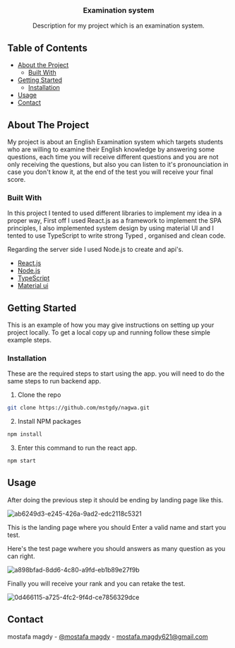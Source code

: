 
<!-- PROJECT LOGO -->
<br />
<p align="center">

  <h3 align="center">Examination system</h3>

  <p align="center">
    Description for my project which is an examination system.
  </p>
</p>



<!-- TABLE OF CONTENTS -->
## Table of Contents

* [About the Project](#about-the-project)
  * [Built With](#built-with)
* [Getting Started](#getting-started)
  * [Installation](#installation)
* [Usage](#usage)
* [Contact](#contact)



<!-- ABOUT THE PROJECT -->
## About The Project


My project is about an English Examination system which targets students who are willing to examine their English knowledge by answering some questions, each time you will receive different questions and you are not only receiving the questions, but also you can listen to it's pronounciation in case you don't know it, at the end of the test you will receive your final score.



### Built With
In this project I tented to used different libraries to implement my idea in a proper way, First off I used React.js as a framework to implement the SPA principles, I also implemented system design by using material UI and I tented to use TypeScript to write strong Typed , organised and clean code.

Regarding the server side I used Node.js to create and api's.

* [React.js](https://ar.reactjs.org)
* [Node.js](https://nodejs.org/en)
* [TypeScript](https://www.typescriptlang.org/)
* [Material ui](https://mui.com)



<!-- GETTING STARTED -->
## Getting Started

This is an example of how you may give instructions on setting up your project locally.
To get a local copy up and running follow these simple example steps.


### Installation

These are the required steps to start using the app.
you will need to do the same steps to run backend app.


1. Clone the repo
```sh
git clone https://github.com/mstgdy/nagwa.git
```
2. Install NPM packages
```sh
npm install
```
3. Enter this command to run the react app.
```sh
npm start
```


<!-- USAGE EXAMPLES -->
## Usage

After doing the previous step it should be ending by landing page like this.


![ab6249d3-e245-426a-9ad2-edc2118c5321](https://user-images.githubusercontent.com/37047996/178531045-788d652f-fdf5-4556-91fc-72fb9debda72.jpg)

This is the landing page where you should Enter a valid name and start you test.

Here's the test page wwhere you should answers as many question as you can right.


![a898bfad-8dd6-4c80-a9fd-eb1b89e27f9b](https://user-images.githubusercontent.com/37047996/178531127-f4b82d4d-34ae-467d-8f37-a053af043dd1.jpg)

Finally you will receive your rank and you can retake the test.

![0d466115-a725-4fc2-9f4d-ce7856329dce](https://user-images.githubusercontent.com/37047996/178531184-afb9f98b-b3a4-42d1-a825-1b701fae7fed.jpg)







<!-- CONTACT -->
## Contact

mostafa magdy - [@mostafa magdy](https://www.linkedin.com/in/mstgdy) - mostafa.magdy621@gmail.com

